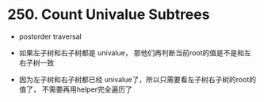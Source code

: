 # 250. Count Univalue Subtrees

- postorder traversal

- 如果左子树和右子树都是 univalue， 那他们再判断当前root的值是不是和左右子树一致

- 因为左子树和右子树都已经 univalue了，所以只需要看左子树右子树的root的值了， 不需要再用helper完全遍历了
